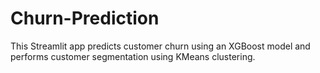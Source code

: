 # Churn-Prediction
This Streamlit app predicts customer churn using an XGBoost model and performs customer segmentation using KMeans clustering.
